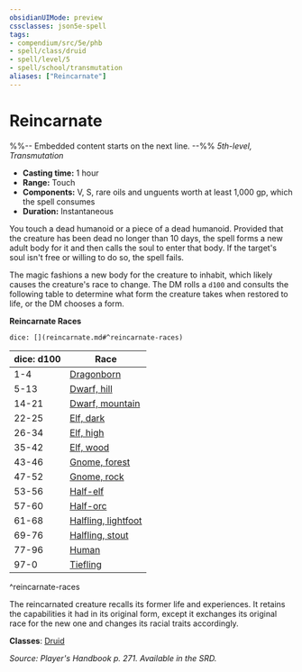 ```yaml
---
obsidianUIMode: preview
cssclasses: json5e-spell
tags:
- compendium/src/5e/phb
- spell/class/druid
- spell/level/5
- spell/school/transmutation
aliases: ["Reincarnate"]
---
```

# Reincarnate
%%-- Embedded content starts on the next line. --%%
*5th-level, Transmutation*  

- **Casting time:** 1 hour
- **Range:** Touch
- **Components:** V, S, rare oils and unguents worth at least 1,000 gp, which the spell consumes
- **Duration:** Instantaneous

You touch a dead humanoid or a piece of a dead humanoid. Provided that the creature has been dead no longer than 10 days, the spell forms a new adult body for it and then calls the soul to enter that body. If the target's soul isn't free or willing to do so, the spell fails.

The magic fashions a new body for the creature to inhabit, which likely causes the creature's race to change. The DM rolls a `d100` and consults the following table to determine what form the creature takes when restored to life, or the DM chooses a form.

**Reincarnate Races**

`dice: [](reincarnate.md#^reincarnate-races)`

| dice: d100 | Race |
|------------|------|
| 1-4 | [Dragonborn](dragonborn.md) |
| 5-13 | [Dwarf, hill](dwarf-hill.md) |
| 14-21 | [Dwarf, mountain](dwarf-mountain.md) |
| 22-25 | [Elf, dark](elf-drow.md) |
| 26-34 | [Elf, high](elf-high.md) |
| 35-42 | [Elf, wood](elf-wood.md) |
| 43-46 | [Gnome, forest](gnome-forest.md) |
| 47-52 | [Gnome, rock](gnome-rock.md) |
| 53-56 | [Half-elf](half-elf.md) |
| 57-60 | [Half-orc](half-orc.md) |
| 61-68 | [Halfling, lightfoot](halfling-lightfoot.md) |
| 69-76 | [Halfling, stout](halfling-stout.md) |
| 77-96 | [Human](human.md) |
| 97-0 | [Tiefling](tiefling.md) |
^reincarnate-races

The reincarnated creature recalls its former life and experiences. It retains the capabilities it had in its original form, except it exchanges its original race for the new one and changes its racial traits accordingly.

**Classes**: [Druid](z_published%20files/2.%20Mechanics/compendium/classes/druid.md)

*Source: Player's Handbook p. 271. Available in the SRD.*